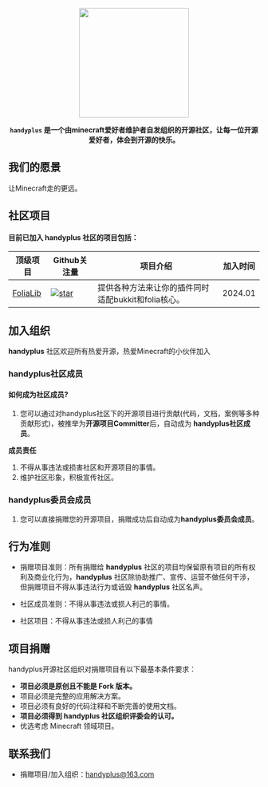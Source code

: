<p align="center">
<img src="https://img.fastmirror.net/s/2023/03/05/6404b4d2bf19d.png" height="220"/>
</p>


<div align="center">

**`handyplus` 是一个由minecraft爱好者维护者自发组织的开源社区，让每一位开源爱好者，体会到开源的快乐。**

</div>

## 我们的愿景

让Minecraft走的更远。

## 社区项目

#### 目前已加入 **handyplus** 社区的项目包括：

| 顶级项目                                              | Github关注量                                                                                                               | 项目介绍                            | 加入时间    |
|---------------------------------------------------|-------------------------------------------------------------------------------------------------------------------------|---------------------------------|---------|
| [FoliaLib](https://github.com/handyplus/FoliaLib) | [![star](https://img.shields.io/github/stars/handyplus/FoliaLib.svg)](https://github.com/handyplus/FoliaLib/stargazers) | 提供各种方法来让你的插件同时适配bukkit和folia核心。 | 2024.01 |

## 加入组织

**handyplus** 社区欢迎所有热爱开源，热爱Minecraft的小伙伴加入

### handyplus社区成员

#### 如何成为社区成员?

1. 您可以通过对handyplus社区下的开源项目进行贡献(代码，文档，案例等多种贡献形式)，被推举为**开源项目Committer**后，自动成为
   **handyplus社区成员**。

**成员责任**

1. 不得从事违法或损害社区和开源项目的事情。
2. 维护社区形象，积极宣传社区。

### handyplus委员会成员

1. 您可以直接捐赠您的开源项目，捐赠成功后自动成为**handyplus委员会成员**。

## 行为准则

- 捐赠项目准则：所有捐赠给 **handyplus** 社区的项目均保留原有项目的所有权利及商业化行为，**handyplus**
  社区除协助推广、宣传、运营不做任何干涉，但捐赠项目不得从事违法行为或诋毁 **handyplus** 社区名声。

- 社区成员准则：不得从事违法或损人利己的事情。

- 社区项目：不得从事违法或损人利己的事情

## 项目捐赠

handyplus开源社区组织对捐赠项目有以下最基本条件要求：

- **项目必须是原创且不能是 Fork 版本。**
- 项目必须是完整的应用解决方案。
- 项目必须有良好的代码注释和不断完善的使用文档。
- **项目必须得到 handyplus 社区组织评委会的认可。**
- 优选考虑 Minecraft 领域项目。

## 联系我们

- 捐赠项目/加入组织：handyplus@163.com
